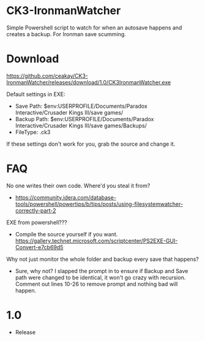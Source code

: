 # CK3-IronmanWatcher

Simple Powershell script to watch for when an autosave happens and creates a backup. For Ironman save scumming.

# Download

https://github.com/ceakay/CK3-IronmanWatcher/releases/download/1.0/CK3IronmanWatcher.exe

Default settings in EXE:
- Save Path: $env:USERPROFILE/Documents/Paradox Interactive/Crusader Kings III/save games/
- Backup Path: $env:USERPROFILE/Documents/Paradox Interactive/Crusader Kings III/save games/Backups/
- FileType: .ck3

If these settings don't work for you, grab the source and change it. 

# FAQ

No one writes their own code. Where'd you steal it from?
- https://community.idera.com/database-tools/powershell/powertips/b/tips/posts/using-filesystemwatcher-correctly-part-2

EXE from powershell??? 
- Compile the source yourself if you want. https://gallery.technet.microsoft.com/scriptcenter/PS2EXE-GUI-Convert-e7cb69d5

Why not just monitor the whole folder and backup every save that happens? 
- Sure, why not? I slapped the prompt in to ensure if Backup and Save path were changed to be identical, it won't go crazy with recursion. Comment out lines 10-26 to remove prompt and nothing bad will happen. 

# 1.0 
- Release
